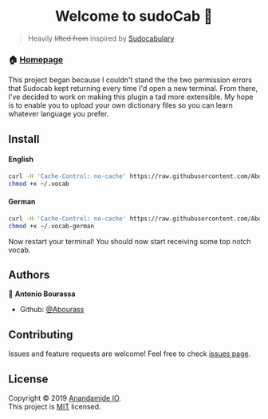 <h1 align="center">Welcome to sudoCab 👋 </h1>

> Heavily ~~lifted from~~ inspired by [Sudocabulary](https://github.com/badarsh2/Sudocabulary)


### 🏠 [Homepage](https://github.com/Abourass/sudoCab)

This project began because I couldn't stand the the two permission errors that Sudocab kept returning every time I'd open a new terminal. From there, I've decided to work on making this plugin a tad more extensible. My hope is to enable you to upload your own dictionary files so you can learn whatever language you prefer.

## Install
#### English
```bash
curl -H 'Cache-Control: no-cache' https://raw.githubusercontent.com/Abourass/sudoCab/master/script.sh | bash
chmod +x ~/.vocab
```

#### German
```bash
curl -H 'Cache-Control: no-cache' https://raw.githubusercontent.com/Abourass/sudoCab/master/german-script.sh | bash
chmod +x ~/.vocab-german
```

Now restart your terminal! You should now start receiving some top notch vocab.


## Authors

👤 **Antonio Bourassa**

* Github: [@Abourass](https://github.com/Abourass)

##  Contributing

Issues and feature requests are welcome! Feel free to check [issues page](https://github.com/Abourass/sudoCab/issues).

##  License

Copyright © 2019 [Anandamide IO](https://github.com/anandamideio).<br />
This project is [MIT](https://github.com/Abourass/sudoCab/master/LICENSE) licensed.